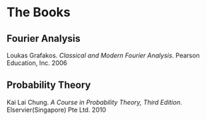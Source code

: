# The Books

## Fourier Analysis

Loukas Grafakos. *Classical and Modern Fourier Analysis*. Pearson Education, Inc. 2006

## Probability Theory

Kai Lai Chung. *A Course in Probability Theory, Third Edition*. Elservier(Singapore) Pte Ltd. 2010


